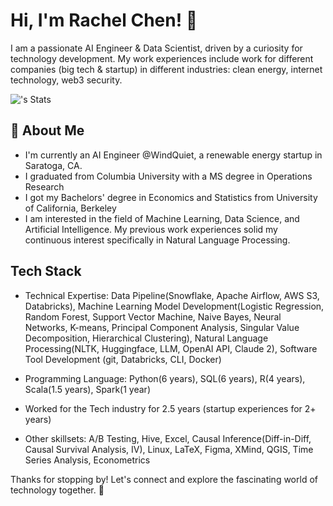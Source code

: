 # Hi, I'm Rachel Chen! 👋

I am a passionate AI Engineer & Data Scientist, driven by a curiosity for technology development. My work experiences include work for different companies (big tech & startup) in different industries: clean energy, internet technology, web3 security. 

![<username>'s Stats](https://github-readme-stats.vercel.app/api?username=<username>&theme=vue-dark&show_icons=true&hide_border=true&count_private=true)

## 🚀 About Me

- I'm currently an AI Engineer @WindQuiet, a renewable energy startup in Saratoga, CA.
- I graduated from Columbia University with a MS degree in Operations Research
- I got my Bachelors' degree in Economics and Statistics from University of California, Berkeley
- I am interested in the field of Machine Learning, Data Science, and Artificial Intelligence. My previous work experiences solid my continuous interest specifically in Natural Language Processing. 


## Tech Stack

- Technical Expertise: Data Pipeline(Snowflake, Apache Airflow, AWS S3, Databricks), Machine Learning Model Development(Logistic Regression, Random Forest, Support Vector Machine, Naive Bayes, Neural Networks, K-means, Principal Component Analysis, Singular Value Decomposition, Hierarchical Clustering), Natural Language Processing(NLTK, Huggingface, LLM, OpenAI API, Claude 2), Software Tool Development (git, Databricks, CLI, Docker)

- Programming Language: Python(6 years), SQL(6 years), R(4 years), Scala(1.5 years), Spark(1 year)

- Worked for the Tech industry for 2.5 years (startup experiences for 2+ years)

- Other skillsets: A/B Testing, Hive, Excel, Causal Inference(Diff-in-Diff, Causal Survival Analysis, IV), Linux, LaTeX, Figma, XMind, QGIS, Time Series Analysis, Econometrics

Thanks for stopping by! Let's connect and explore the fascinating world of technology together. 🚀



<!--

Here are some ideas to get you started:

- 🔭 I’m currently working on ...
- 🌱 I’m currently learning ...
- 👯 I’m looking to collaborate on ...
- 🤔 I’m looking for help with ...
- 💬 Ask me about ...
- 📫 How to reach me: ...
- 😄 Pronouns: ...
- ⚡ Fun fact: ...
-->

<!--
**rachelccq0522/rachelccq0522** is a ✨ _special_ ✨ repository because its `README.md` (this file) appears on your GitHub profile.

Here are some ideas to get you started:

- 🔭 I’m currently working on ...
- 🌱 I’m currently learning ...
- 👯 I’m looking to collaborate on ...
- 🤔 I’m looking for help with ...
- 💬 Ask me about ...
- 📫 How to reach me: ...
- 😄 Pronouns: ...
- ⚡ Fun fact: ...
-->
